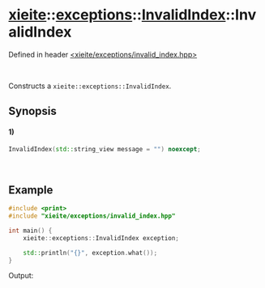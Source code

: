 # [xieite](../../../../../../xieite.md)\:\:[exceptions](../../../../../../exceptions.md)\:\:[InvalidIndex](../../../../invalid_index.md)\:\:InvalidIndex
Defined in header [<xieite/exceptions/invalid_index.hpp>](../../../../../../../include/xieite/exceptions/invalid_index.hpp)

&nbsp;

Constructs a `xieite::exceptions::InvalidIndex`.

## Synopsis
#### 1)
```cpp
InvalidIndex(std::string_view message = "") noexcept;
```

&nbsp;

## Example
```cpp
#include <print>
#include "xieite/exceptions/invalid_index.hpp"

int main() {
    xieite::exceptions::InvalidIndex exception;

    std::println("{}", exception.what());
}
```
Output:
```

```
